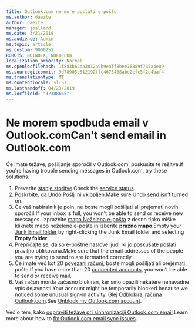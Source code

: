 ```yaml
---
title: Outlook.com ne more poslati e-pošto
ms.author: daeite
author: daeite
manager: joallard
ms.date: 3/21/2019
ms.audience: Admin
ms.topic: article
ms.custom: 9000251
ROBOTS: NOINDEX, NOFOLLOW
localization_priority: Normal
ms.openlocfilehash: 1f883b62da3012a9b9eaff8bee76889f735a4e09
ms.sourcegitcommit: 9d78905c512192ffc4675468abd2efc5f2e4baf4
ms.translationtype: MT
ms.contentlocale: sl-SI
ms.lasthandoff: 04/23/2019
ms.locfileid: "32388665"
---
```

# <a name="cant-send-email-in-outlookcom"></a><span data-ttu-id="94d02-102">Ne morem spodbuda email v Outlook.com</span><span class="sxs-lookup"><span data-stu-id="94d02-102">Can't send email in Outlook.com</span></span>

<span data-ttu-id="94d02-103">Če imate težave, pošiljanje sporočil v Outlook.com, poskusite te rešitve.</span><span class="sxs-lookup"><span data-stu-id="94d02-103">If you're having trouble sending messages in Outlook.com, try these solutions.</span></span>

1. <span data-ttu-id="94d02-104">Preverite [stanje storitve](https://go.microsoft.com/fwlink/p/?linkid=837482).</span><span class="sxs-lookup"><span data-stu-id="94d02-104">Check the [service status](https://go.microsoft.com/fwlink/p/?linkid=837482).</span></span>
1. <span data-ttu-id="94d02-105">Poskrbite, da [Undo Pošlji](https://outlook.live.com/mail/options/mail/messageContent/undoSend) ni vklopljen.</span><span class="sxs-lookup"><span data-stu-id="94d02-105">Make sure [Undo send](https://outlook.live.com/mail/options/mail/messageContent/undoSend) isn’t turned on.</span></span>
1. <span data-ttu-id="94d02-106">Če vaš nabiralnik je poln, ne boste mogli pošiljati ali prejemati novih sporočil.</span><span class="sxs-lookup"><span data-stu-id="94d02-106">If your inbox is full, you won't be able to send or receive new messages.</span></span> <span data-ttu-id="94d02-107">Izpraznite [mapo Neželena e-pošta](https://outlook.live.com/mail/junkemail) z desno tipko miške kliknete mapo neželene e-pošte in izberite **prazno mapo**.</span><span class="sxs-lookup"><span data-stu-id="94d02-107">Empty your [Junk Email folder](https://outlook.live.com/mail/junkemail) by right-clicking the Junk Email folder and selecting **Empty folder**.</span></span>
1. <span data-ttu-id="94d02-108">Prepričajte se, da so e-poštne naslove ljudi, ki jo poskušate poslati pravilno oblikovana.</span><span class="sxs-lookup"><span data-stu-id="94d02-108">Make sure that the email addresses of the people you are trying to send to are formatted correctly.</span></span>
1. <span data-ttu-id="94d02-109">Če imate več kot 20 [povezani računi](https://outlook.live.com/mail/options/mail/accounts/connected), boste mogli pošiljati ali prejemati pošte.</span><span class="sxs-lookup"><span data-stu-id="94d02-109">If you have more than 20 [connected accounts](https://outlook.live.com/mail/options/mail/accounts/connected), you won’t be able to send or receive mail.</span></span>
1. <span data-ttu-id="94d02-110">Vaš račun morda začasno blokiran, ker smo opazili nekatere nenavadne vpis dejavnosti.</span><span class="sxs-lookup"><span data-stu-id="94d02-110">Your account might be temporarily blocked because we noticed some unusual sign-in activity.</span></span> <span data-ttu-id="94d02-111">Glej [Odblokiraj računa Outlook.com](https://support.office.com/article/f4ad2701-d166-4d8b-8a6a-9af2a1f8a4c4).</span><span class="sxs-lookup"><span data-stu-id="94d02-111">See [Unblock my Outlook.com account](https://support.office.com/article/f4ad2701-d166-4d8b-8a6a-9af2a1f8a4c4).</span></span>

<span data-ttu-id="94d02-112">Več o tem, kako [odpraviti težave pri sinhronizaciji Outlook.com email](https://support.office.com/article/d39e3341-8d79-4bf1-b3c7-ded602233642).</span><span class="sxs-lookup"><span data-stu-id="94d02-112">Learn more about how to [fix Outlook.com email sync issues](https://support.office.com/article/d39e3341-8d79-4bf1-b3c7-ded602233642).</span></span>